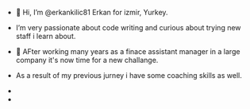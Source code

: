 - 👋 Hi, I’m @erkankilic81 Erkan for izmir, Yurkey.

 - I’m very passionate about code writing and curious about trying new staff i learn about.

-  👀 AFter working many years as a finace assistant manager in a large company it's now time for a new challange.
 
  - As a result of my previous jurney i have some coaching skills as well.
-  
-

<!---
erkankilic81/erkankilic81 is a ✨ special ✨ repository because its `README.md` (this file) appears on your GitHub profile.
You can click the Preview link to take a look at your changes.
--->
